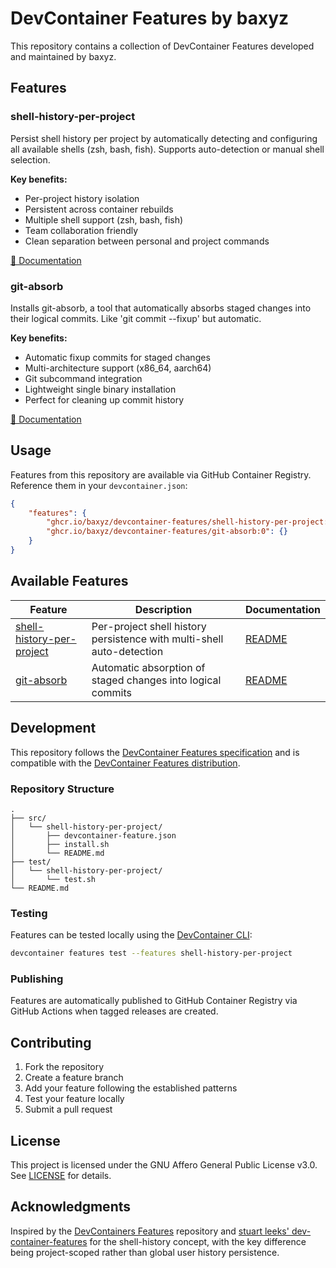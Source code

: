 # DevContainer Features by baxyz

This repository contains a collection of DevContainer Features developed and maintained by baxyz.

## Features

### shell-history-per-project

Persist shell history per project by automatically detecting and configuring all available shells (zsh, bash, fish). Supports auto-detection or manual shell selection.

**Key benefits:**
- Per-project history isolation
- Persistent across container rebuilds
- Multiple shell support (zsh, bash, fish)
- Team collaboration friendly
- Clean separation between personal and project commands

[📖 Documentation](./src/shell-history-per-project/README.md)

### git-absorb

Installs git-absorb, a tool that automatically absorbs staged changes into their logical commits. Like 'git commit --fixup' but automatic.

**Key benefits:**
- Automatic fixup commits for staged changes
- Multi-architecture support (x86_64, aarch64)
- Git subcommand integration
- Lightweight single binary installation
- Perfect for cleaning up commit history

[📖 Documentation](./src/git-absorb/README.md)

## Usage

Features from this repository are available via GitHub Container Registry. Reference them in your `devcontainer.json`:

```json
{
    "features": {
        "ghcr.io/baxyz/devcontainer-features/shell-history-per-project:0": {},
        "ghcr.io/baxyz/devcontainer-features/git-absorb:0": {}
    }
}
```

## Available Features

| Feature | Description | Documentation |
|---------|-------------|---------------|
| [shell-history-per-project](./src/shell-history-per-project) | Per-project shell history persistence with multi-shell auto-detection | [README](./src/shell-history-per-project/README.md) |
| [git-absorb](./src/git-absorb) | Automatic absorption of staged changes into logical commits | [README](./src/git-absorb/README.md) |

## Development

This repository follows the [DevContainer Features specification](https://containers.dev/implementors/features/) and is compatible with the [DevContainer Features distribution](https://containers.dev/implementors/features-distribution/).

### Repository Structure

```
.
├── src/
│   └── shell-history-per-project/
│       ├── devcontainer-feature.json
│       ├── install.sh
│       └── README.md
├── test/
│   └── shell-history-per-project/
│       └── test.sh
└── README.md
```

### Testing

Features can be tested locally using the [DevContainer CLI](https://github.com/devcontainers/cli):

```bash
devcontainer features test --features shell-history-per-project
```

### Publishing

Features are automatically published to GitHub Container Registry via GitHub Actions when tagged releases are created.

## Contributing

1. Fork the repository
2. Create a feature branch
3. Add your feature following the established patterns
4. Test your feature locally
5. Submit a pull request

## License

This project is licensed under the GNU Affero General Public License v3.0. See [LICENSE](LICENSE) for details.

## Acknowledgments

Inspired by the [DevContainers Features](https://github.com/devcontainers/features) repository and [stuart leeks' dev-container-features](https://github.com/stuartleeks/dev-container-features) for the shell-history concept, with the key difference being project-scoped rather than global user history persistence.
